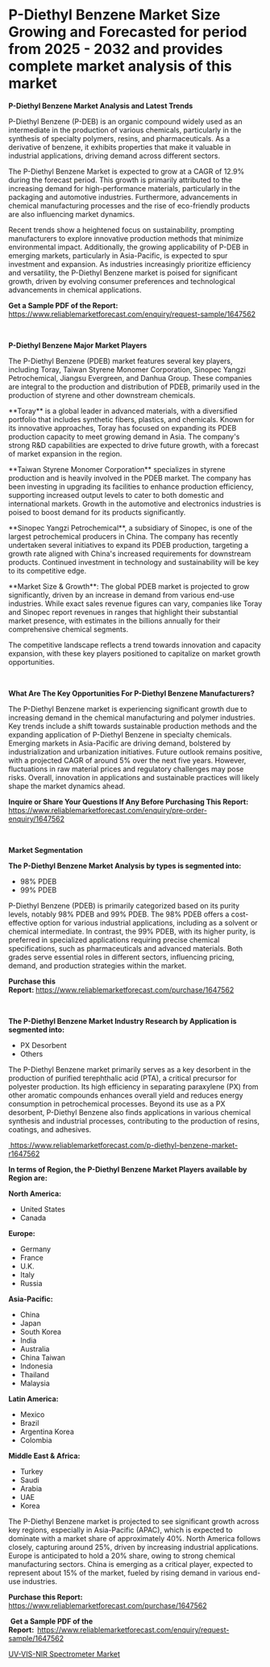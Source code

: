 <p><h1>P-Diethyl Benzene Market Size Growing and Forecasted for period from 2025 - 2032 and provides complete market analysis of this market</h1></p><p><strong>P-Diethyl Benzene Market Analysis and Latest Trends</strong></p>
<p><p>P-Diethyl Benzene (P-DEB) is an organic compound widely used as an intermediate in the production of various chemicals, particularly in the synthesis of specialty polymers, resins, and pharmaceuticals. As a derivative of benzene, it exhibits properties that make it valuable in industrial applications, driving demand across different sectors.</p><p>The P-Diethyl Benzene Market is expected to grow at a CAGR of 12.9% during the forecast period. This growth is primarily attributed to the increasing demand for high-performance materials, particularly in the packaging and automotive industries. Furthermore, advancements in chemical manufacturing processes and the rise of eco-friendly products are also influencing market dynamics. </p><p>Recent trends show a heightened focus on sustainability, prompting manufacturers to explore innovative production methods that minimize environmental impact. Additionally, the growing applicability of P-DEB in emerging markets, particularly in Asia-Pacific, is expected to spur investment and expansion. As industries increasingly prioritize efficiency and versatility, the P-Diethyl Benzene market is poised for significant growth, driven by evolving consumer preferences and technological advancements in chemical applications.</p></p>
<p><strong>Get a Sample PDF of the Report:&nbsp;</strong> <a href="https://www.reliablemarketforecast.com/enquiry/request-sample/1647562?utm_campaign=3525&utm_medium=2&utm_source=Github&utm_content=ia&utm_term=29032025&utm_id=p-diethyl-benzene">https://www.reliablemarketforecast.com/enquiry/request-sample/1647562</a></p>
<p>&nbsp;</p>
<p><strong>P-Diethyl Benzene Major Market Players</strong></p>
<p><p>The P-Diethyl Benzene (PDEB) market features several key players, including Toray, Taiwan Styrene Monomer Corporation, Sinopec Yangzi Petrochemical, Jiangsu Evergreen, and Danhua Group. These companies are integral to the production and distribution of PDEB, primarily used in the production of styrene and other downstream chemicals.</p><p>**Toray** is a global leader in advanced materials, with a diversified portfolio that includes synthetic fibers, plastics, and chemicals. Known for its innovative approaches, Toray has focused on expanding its PDEB production capacity to meet growing demand in Asia. The company's strong R&D capabilities are expected to drive future growth, with a forecast of market expansion in the region.</p><p>**Taiwan Styrene Monomer Corporation** specializes in styrene production and is heavily involved in the PDEB market. The company has been investing in upgrading its facilities to enhance production efficiency, supporting increased output levels to cater to both domestic and international markets. Growth in the automotive and electronics industries is poised to boost demand for its products significantly.</p><p>**Sinopec Yangzi Petrochemical**, a subsidiary of Sinopec, is one of the largest petrochemical producers in China. The company has recently undertaken several initiatives to expand its PDEB production, targeting a growth rate aligned with China's increased requirements for downstream products. Continued investment in technology and sustainability will be key to its competitive edge.</p><p>**Market Size & Growth**: The global PDEB market is projected to grow significantly, driven by an increase in demand from various end-use industries. While exact sales revenue figures can vary, companies like Toray and Sinopec report revenues in ranges that highlight their substantial market presence, with estimates in the billions annually for their comprehensive chemical segments.</p><p>The competitive landscape reflects a trend towards innovation and capacity expansion, with these key players positioned to capitalize on market growth opportunities.</p></p>
<p>&nbsp;</p>
<p><strong>What Are The Key Opportunities For P-Diethyl Benzene Manufacturers?</strong></p>
<p><p>The P-Diethyl Benzene market is experiencing significant growth due to increasing demand in the chemical manufacturing and polymer industries. Key trends include a shift towards sustainable production methods and the expanding application of P-Diethyl Benzene in specialty chemicals. Emerging markets in Asia-Pacific are driving demand, bolstered by industrialization and urbanization initiatives. Future outlook remains positive, with a projected CAGR of around 5% over the next five years. However, fluctuations in raw material prices and regulatory challenges may pose risks. Overall, innovation in applications and sustainable practices will likely shape the market dynamics ahead.</p></p>
<p><strong>Inquire or Share Your Questions If Any Before Purchasing This Report:</strong> <a href="https://www.reliablemarketforecast.com/enquiry/pre-order-enquiry/1647562?utm_campaign=3525&utm_medium=2&utm_source=Github&utm_content=ia&utm_term=29032025&utm_id=p-diethyl-benzene">https://www.reliablemarketforecast.com/enquiry/pre-order-enquiry/1647562</a></p>
<p>&nbsp;</p>
<p><strong>Market Segmentation</strong></p>
<p><strong>The P-Diethyl Benzene Market Analysis by types is segmented into:</strong></p>
<p><ul><li>98% PDEB</li><li>99% PDEB</li></ul></p>
<p><p>P-Diethyl Benzene (PDEB) is primarily categorized based on its purity levels, notably 98% PDEB and 99% PDEB. The 98% PDEB offers a cost-effective option for various industrial applications, including as a solvent or chemical intermediate. In contrast, the 99% PDEB, with its higher purity, is preferred in specialized applications requiring precise chemical specifications, such as pharmaceuticals and advanced materials. Both grades serve essential roles in different sectors, influencing pricing, demand, and production strategies within the market.</p></p>
<p><strong>Purchase this Report:&nbsp;</strong><a href="https://www.reliablemarketforecast.com/purchase/1647562?utm_campaign=3525&utm_medium=2&utm_source=Github&utm_content=ia&utm_term=29032025&utm_id=p-diethyl-benzene">https://www.reliablemarketforecast.com/purchase/1647562</a></p>
<p>&nbsp;</p>
<p><strong>The P-Diethyl Benzene Market Industry Research by Application is segmented into:</strong></p>
<p><ul><li>PX Desorbent</li><li>Others</li></ul></p>
<p><p>The P-Diethyl Benzene market primarily serves as a key desorbent in the production of purified terephthalic acid (PTA), a critical precursor for polyester production. Its high efficiency in separating paraxylene (PX) from other aromatic compounds enhances overall yield and reduces energy consumption in petrochemical processes. Beyond its use as a PX desorbent, P-Diethyl Benzene also finds applications in various chemical synthesis and industrial processes, contributing to the production of resins, coatings, and adhesives.</p></p>
<p><a href="https://www.reliablemarketforecast.com/p-diethyl-benzene-market-r1647562?utm_campaign=3525&utm_medium=2&utm_source=Github&utm_content=ia&utm_term=29032025&utm_id=p-diethyl-benzene">&nbsp;https://www.reliablemarketforecast.com/p-diethyl-benzene-market-r1647562</a></p>
<p><strong>In terms of Region, the P-Diethyl Benzene Market Players available by Region are:</strong></p>
<p>
    <p> <strong> North America: </strong>
        <ul>
            <li>United States</li>
            <li>Canada</li>
        </ul>
        </p> 
    <p> <strong> Europe: </strong>
        <ul>
            <li>Germany</li>
            <li>France</li>
            <li>U.K.</li>
            <li>Italy</li>
            <li>Russia</li>
        </ul>
        </p> 
    <p> <strong> Asia-Pacific: </strong>
        <ul>
            <li>China</li>
            <li>Japan</li>
            <li>South Korea</li>
            <li>India</li>
            <li>Australia</li>
            <li>China Taiwan</li>
            <li>Indonesia</li>
            <li>Thailand</li>
            <li>Malaysia</li>
        </ul>
        </p> 
    <p> <strong> Latin America: </strong>
        <ul>
            <li>Mexico</li>
            <li>Brazil</li>
            <li>Argentina Korea</li>
            <li>Colombia</li>
        </ul>
        </p> 
    <p> <strong> Middle East & Africa: </strong>
        <ul>
            <li>Turkey</li>
            <li>Saudi</li>
            <li>Arabia</li>
            <li>UAE</li>
            <li>Korea</li>
        </ul>
    </p>
    </p>
<p><p>The P-Diethyl Benzene market is projected to see significant growth across key regions, especially in Asia-Pacific (APAC), which is expected to dominate with a market share of approximately 40%. North America follows closely, capturing around 25%, driven by increasing industrial applications. Europe is anticipated to hold a 20% share, owing to strong chemical manufacturing sectors. China is emerging as a critical player, expected to represent about 15% of the market, fueled by rising demand in various end-use industries.</p></p>
<p><strong>Purchase this Report: </strong><a href="https://www.reliablemarketforecast.com/purchase/1647562?utm_campaign=3525&utm_medium=2&utm_source=Github&utm_content=ia&utm_term=29032025&utm_id=p-diethyl-benzene">https://www.reliablemarketforecast.com/purchase/1647562</a></p>
<p>&nbsp;<strong>Get a Sample PDF of the Report:&nbsp;&nbsp;</strong><a href="https://www.reliablemarketforecast.com/enquiry/request-sample/1647562?utm_campaign=3525&utm_medium=2&utm_source=Github&utm_content=ia&utm_term=29032025&utm_id=p-diethyl-benzene">https://www.reliablemarketforecast.com/enquiry/request-sample/1647562</a></p>
<p><strong></strong></p>
<p><p><a href="https://github.com/saoneubeh8/Market-Research-Report-List-1/blob/main/uv-vis-nir-spectrometer-market.md?utm_campaign=3525&utm_medium=2&utm_source=Github&utm_content=ia&utm_term=29032025&utm_id=p-diethyl-benzene">UV-VIS-NIR Spectrometer Market</a></p></p>